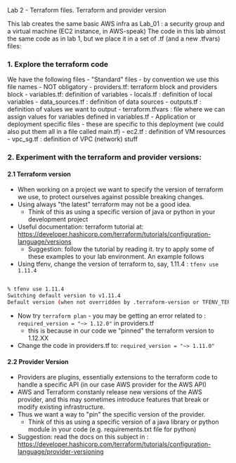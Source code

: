 Lab 2 - Terraform files.  Terraform and provider version

This lab creates the same basic AWS infra as Lab_01 : a security group and a virtual machine (EC2 instance, in AWS-speak)
The code in this lab almost the same code as in lab 1, but we place it in a set of .tf (and a new .tfvars) files:

### 1. Explore the terraform code
We have the following files
    - "Standard" files - by convention we use this file names - NOT obligatory
        - providers.tf: terraform block and providers block
        - variables.tf: definition of variables
        - locals.tf : definition of local variables
        - data_sources.tf : definition of data sources
        - outputs.tf : definition of values we want to output
        - terraform.tfvars : file where we can assign values for variables defined in variables.tf
    - Application or deployment specific files - these are specific to this deployment (we could also put them all in a file called main.tf)
        - ec2.tf : definition of VM resources
        - vpc_sg.tf : definition of VPC (network) stuff

### 2. Experiment with the terraform and provider versions:
#### 2.1 Terraform version
- When working on a project we want to specify the version of terraform we use, to protect ourselves against possible breaking changes.
- Using always "the latest" terraform may not be a good idea.  
    - Think of this as using a specific version of java or python in your development project
- Useful documentation: terraform tutorial at: https://developer.hashicorp.com/terraform/tutorials/configuration-language/versions
    - Suggestion: follow the tutorial by reading it.  try to apply some of these examples to your lab environment.  An example follows
- Using tfenv,  change the version of terraform to, say, 1.11.4 : `tfenv use 1.11.4`
```bash

% tfenv use 1.11.4
Switching default version to v1.11.4
Default version (when not overridden by .terraform-version or TFENV_TERRAFORM_VERSION) is now: 1.11.4
```

- Now try `terraform plan` - you may be getting an error related to : `required_version = "~> 1.12.0"` in providers.tf
    - this is because in our code we "pinned" the terraform version to 1.12.XX 
- Change the code in providers.tf to:  `required_version = "~> 1.11.0"`

#### 2.2 Provider Version
- Providers are plugins, essentially extensions to the terraform code to handle a specific API (in our case AWS provider for the AWS API)
- AWS and Terraform constanly release new versions of the AWS provider, and this may sometimes introduce features that break or modify existing infrastructure.
- Thus we want a way to "pin" the specific version of the provider.
    - Think of this as using a specific version of a java library or python module in your code (e.g. requirements.txt file for python)
- Suggestion: read the docs on this subject in : https://developer.hashicorp.com/terraform/tutorials/configuration-language/provider-versioning

